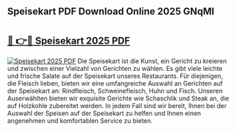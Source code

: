## Speisekart PDF Download Online 2025 GNqMI

# <h2><a href="http://gc65b33.nevu.top/?p=Speisekart">🔗 👉🔴 Speisekart 2025 PDF</a></h2>

[![Speisekart 2025 PDF](https://i.imgur.com/dBaPXMq.png)](http://gc65b33.nevu.top/?p=Speisekart)
Die Speisekart ist die Kunst, ein Gericht zu kreieren und zwischen einer Vielzahl von Gerichten zu wählen. Es gibt viele leichte und frische Salate auf der Speisekart unseres Restaurants. Für diejenigen, die Fleisch lieben, bieten wir eine umfangreiche Auswahl an Gerichten auf der Speisekart an: Rindfleisch, Schweinefleisch, Huhn und Fisch. Unseren Auserwählten bieten wir exquisite Gerichte wie Schaschlik und Steak an, die auf Holzkohle zubereitet werden. In jedem Fall sind wir bereit, Ihnen bei der Auswahl der Speisen auf der Speisekart zu helfen und Ihnen einen angenehmen und komfortablen Service zu bieten.
